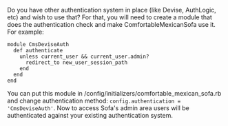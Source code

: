 Do you have other authentication system in place (like Devise, AuthLogic, etc) and wish to use that? For that, you will need to create a module that does the authentication check and make ComfortableMexicanSofa use it. For example:
    
    module CmsDeviseAuth
      def authenticate
        unless current_user && current_user.admin?
          redirect_to new_user_session_path
        end
      end
    end
    
You can put this module in /config/initializers/comfortable\_mexican\_sofa.rb and change authentication method: `config.authentication = 'CmsDeviseAuth'`. Now to access Sofa's admin area users will be authenticated against your existing authentication system.
